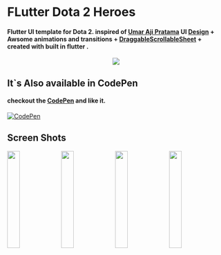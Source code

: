 # FLutter Dota 2 Heroes
#### Flutter UI template for Dota 2. inspired of  [Umar Aji Pratama](https://dribbble.com/umarajipratama "Umar Aji Pratama") UI [Design](https://dribbble.com/shots/13216314-Dota-2-Streaming-App "Design") + Awsome animations and transitions + [DraggableScrollableSheet](https://api.flutter.dev/flutter/widgets/DraggableScrollableSheet-class.html "DraggableScrollableSheet") + created with built in flutter .

<p align="center">
    <img src="https://github.com/payam-zahedi/flutter_doto2_heroes/blob/master/assets/image/demo/demo.gif">
</p>

## It`s Also available in CodePen
#### checkout the [CodePen](https://codepen.io/payam-zahedi/pen/jOWpxmr "CodePen") and like it.
[![CodePen](https://raw.githubusercontent.com/payam-zahedi/flutter_doto2_heroes/master/assets/image/demo/pen_demo.png "CodePen")](https://codepen.io/payam-zahedi/pen/jOWpxmr "CodePen")

## Screen Shots
<img src="https://raw.githubusercontent.com/payam-zahedi/flutter_doto2_heroes/master/assets/image/demo/screen_shot1.png" width="24%"> <img src="https://raw.githubusercontent.com/payam-zahedi/flutter_doto2_heroes/master/assets/image/demo/screen_shot2.png" width="24%"> <img src="https://raw.githubusercontent.com/payam-zahedi/flutter_doto2_heroes/master/assets/image/demo/screen_shot3.png" width="24%"> <img src="https://raw.githubusercontent.com/payam-zahedi/flutter_doto2_heroes/master/assets/image/demo/screen_shot4.png" width="24%">




